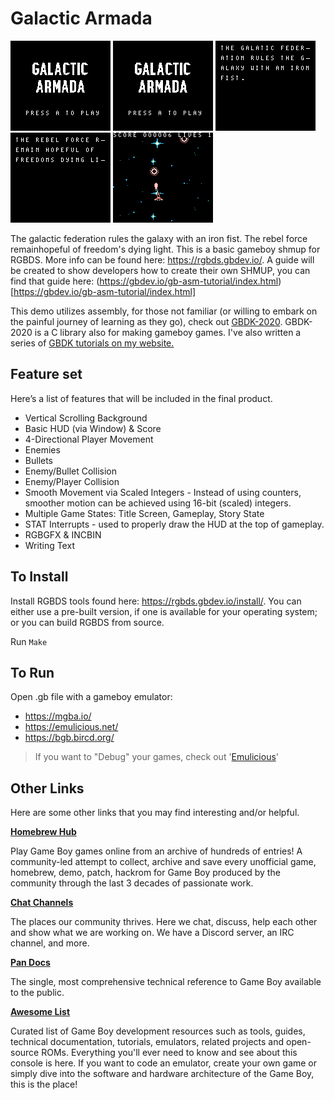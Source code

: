# Galactic Armada

<img src=".github/assets/galactic-armada-gif.gif" width="160" height="144"/>
<img src=".github/assets/title-screen.png" width="160" height="144"/>
<img src=".github/assets/story-screen1.png" width="160" height="144"/>
<img src=".github/assets/story-screen2.png" width="160" height="144"/>
<img src=".github/assets/gameplay.png" width="160" height="144"/>

The galactic federation rules the galaxy with an iron fist. The rebel force remainhopeful of freedom's dying light. This is a basic gameboy shmup for RGBDS. More info can be found here: https://rgbds.gbdev.io/. A guide will be created to show developers how to create their own SHMUP, you can find that guide here: (https://gbdev.io/gb-asm-tutorial/index.html)[https://gbdev.io/gb-asm-tutorial/index.html]

This demo utilizes assembly, for those not familiar (or willing to embark on the painful journey of learning as they go), check out [GBDK-2020](https://github.com/gbdk-2020/gbdk-2020). GBDK-2020 is a C library also for making gameboy games. I've also written a series of [GBDK tutorials on my website.](https://laroldsjubilantjunkyard.com/tutorials/how-to-make-a-gameboy-game/) 

## Feature set
Here’s a list of features that will be included in the final product.

- Vertical Scrolling Background
- Basic HUD (via Window) & Score
- 4-Directional Player Movement
- Enemies
- Bullets
- Enemy/Bullet Collision
- Enemy/Player Collision
- Smooth Movement via Scaled Integers - Instead of using counters, smoother motion can be achieved using 16-bit (scaled) integers.
- Multiple Game States: Title Screen, Gameplay, Story State
- STAT Interrupts - used to properly draw the HUD at the top of gameplay.
- RGBGFX & INCBIN
- Writing Text

## To Install

Install RGBDS tools found here: https://rgbds.gbdev.io/install/. You can either use a pre-built version, if one is available for your operating system; or you can build RGBDS from source.

Run `Make`

## To Run

Open .gb file with a gameboy emulator:
 - https://mgba.io/
 - https://emulicious.net/
 - https://bgb.bircd.org/

> If you want to "Debug" your games, check out '[Emulicious](https://emulicious.net/)'

## Other Links

Here are some other links that you may find interesting and/or helpful.

[**Homebrew Hub**](https://hh.gbdev.io/)

Play Game Boy games online from an archive of hundreds of entries!
A community-led attempt to collect, archive and save every unofficial game, homebrew, demo, patch, hackrom for Game Boy produced by the community through the last 3 decades of passionate work.

[**Chat Channels**](https://gbdev.io/chat)

The places our community thrives. Here we chat, discuss, help each other and show what we are working on. We have a Discord server, an IRC channel, and more.

[**Pan Docs**](https://gbdev.io/pandocs/)

The single, most comprehensive technical reference to Game Boy available to the public.

[**Awesome List**](https://gbdev.io/resources.html)

Curated list of Game Boy development resources such as tools, guides, technical documentation, tutorials, emulators, related projects and open-source ROMs. Everything you'll ever need to know and see about this console is here.
If you want to code an emulator, create your own game or simply dive into the software and hardware architecture of the Game Boy, this is the place!